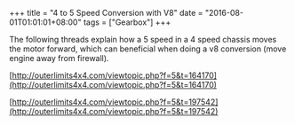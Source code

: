 +++
title = "4 to 5 Speed Conversion with V8"
date = "2016-08-01T01:01:01+08:00"
tags = ["Gearbox"]
+++

The following threads explain how a 5 speed in a 4 speed chassis moves the motor forward, which can beneficial when doing a v8 conversion (move engine away from firewall).

[http://outerlimits4x4.com/viewtopic.php?f=5&t=164170](http://outerlimits4x4.com/viewtopic.php?f=5&t=164170)

[http://outerlimits4x4.com/viewtopic.php?f=5&t=197542](http://outerlimits4x4.com/viewtopic.php?f=5&t=197542)
